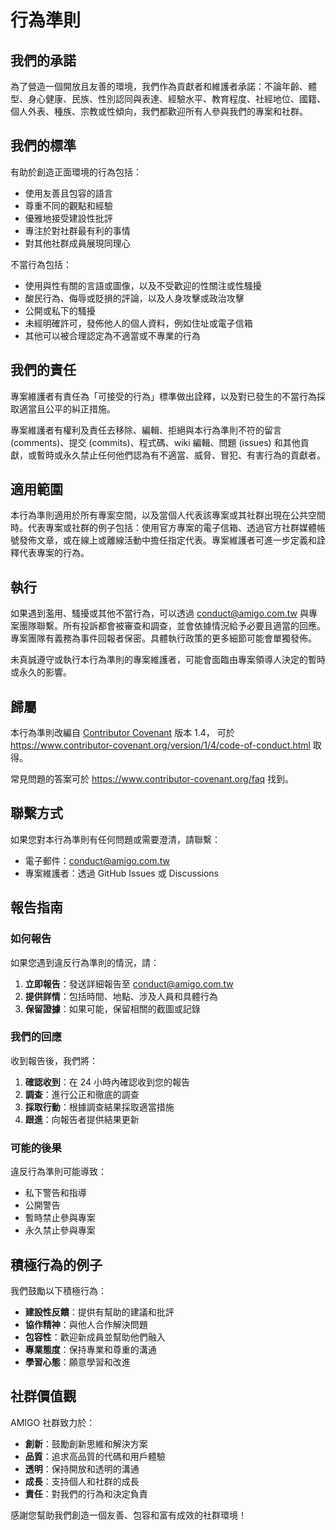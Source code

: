 # 行為準則

## 我們的承諾

為了營造一個開放且友善的環境，我們作為貢獻者和維護者承諾：不論年齡、體型、身心健康、民族、性別認同與表達、經驗水平、教育程度、社經地位、國籍、個人外表、種族、宗教或性傾向，我們都歡迎所有人參與我們的專案和社群。

## 我們的標準

有助於創造正面環境的行為包括：

* 使用友善且包容的語言
* 尊重不同的觀點和經驗
* 優雅地接受建設性批評
* 專注於對社群最有利的事情
* 對其他社群成員展現同理心

不當行為包括：

* 使用與性有關的言語或圖像，以及不受歡迎的性關注或性騷擾
* 酸民行為、侮辱或貶損的評論，以及人身攻擊或政治攻擊
* 公開或私下的騷擾
* 未經明確許可，發佈他人的個人資料，例如住址或電子信箱
* 其他可以被合理認定為不適當或不專業的行為

## 我們的責任

專案維護者有責任為「可接受的行為」標準做出詮釋，以及對已發生的不當行為採取適當且公平的糾正措施。

專案維護者有權利及責任去移除、編輯、拒絕與本行為準則不符的留言 (comments)、提交 (commits)、程式碼、wiki 編輯、問題 (issues)
和其他貢獻，或暫時或永久禁止任何他們認為有不適當、威脅、冒犯、有害行為的貢獻者。

## 適用範圍

本行為準則適用於所有專案空間，以及當個人代表該專案或其社群出現在公共空間時。代表專案或社群的例子包括：使用官方專案的電子信箱、透過官方社群媒體帳號發佈文章，或在線上或離線活動中擔任指定代表。專案維護者可進一步定義和詮釋代表專案的行為。

## 執行

如果遇到濫用、騷擾或其他不當行為，可以透過 conduct@amigo.com.tw
與專案團隊聯繫。所有投訴都會被審查和調查，並會依據情況給予必要且適當的回應。專案團隊有義務為事件回報者保密。具體執行政策的更多細節可能會單獨發佈。

未真誠遵守或執行本行為準則的專案維護者，可能會面臨由專案領導人決定的暫時或永久的影響。

## 歸屬

本行為準則改編自 [Contributor Covenant](https://www.contributor-covenant.org) 版本 1.4，
可於 https://www.contributor-covenant.org/version/1/4/code-of-conduct.html 取得。

常見問題的答案可於 https://www.contributor-covenant.org/faq 找到。

## 聯繫方式

如果您對本行為準則有任何問題或需要澄清，請聯繫：

* 電子郵件：conduct@amigo.com.tw
* 專案維護者：透過 GitHub Issues 或 Discussions

## 報告指南

### 如何報告

如果您遇到違反行為準則的情況，請：

1. **立即報告**：發送詳細報告至 conduct@amigo.com.tw
2. **提供詳情**：包括時間、地點、涉及人員和具體行為
3. **保留證據**：如果可能，保留相關的截圖或記錄

### 我們的回應

收到報告後，我們將：

1. **確認收到**：在 24 小時內確認收到您的報告
2. **調查**：進行公正和徹底的調查
3. **採取行動**：根據調查結果採取適當措施
4. **跟進**：向報告者提供結果更新

### 可能的後果

違反行為準則可能導致：

* 私下警告和指導
* 公開警告
* 暫時禁止參與專案
* 永久禁止參與專案

## 積極行為的例子

我們鼓勵以下積極行為：

* **建設性反饋**：提供有幫助的建議和批評
* **協作精神**：與他人合作解決問題
* **包容性**：歡迎新成員並幫助他們融入
* **專業態度**：保持專業和尊重的溝通
* **學習心態**：願意學習和改進

## 社群價值觀

AMIGO 社群致力於：

* **創新**：鼓勵創新思維和解決方案
* **品質**：追求高品質的代碼和用戶體驗
* **透明**：保持開放和透明的溝通
* **成長**：支持個人和社群的成長
* **責任**：對我們的行為和決定負責

感謝您幫助我們創造一個友善、包容和富有成效的社群環境！
